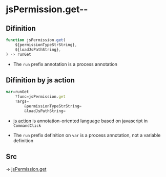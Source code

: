 # jsPermission.get--

## Difinition

```js.js
function jsPermission.get(
	${permissionTypeStrString},
	${loadJsPathString},
) -> runGet
```

- The `run` prefix annotation is a process annotation


## Difinition by js action

```js.js
var=runGet
	?func=jsPermission.get
	?args=
		&permissionTypeStrString=
		&loadJsPathString=
```

- [js action](#) is annotation-oriented language based on javascript in `CommandClick`

- The `run` prefix definition on `var` is a process annotation, not a variable definition

## Src

-> [jsPermission.get](https://github.com/puutaro/CommandClick/blob/master/app/src/main/java/com/puutaro/commandclick/fragment_lib/terminal_fragment/js_interface/system/JsPermission.kt#L41)


